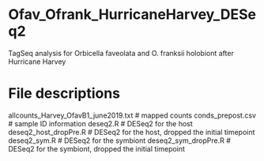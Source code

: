# Ofav_Ofrank_HurricaneHarvey_DESeq2
TagSeq analysis for Orbicella faveolata and O. franksii holobiont after Hurricane Harvey

# File descriptions
allcounts_Harvey_OfavB1_june2019.txt    # mapped counts
conds_prepost.csv                       # sample ID information
deseq2.R                                # DESeq2 for the host
deseq2_host_dropPre.R                   # DESeq2 for the host, dropped the initial timepoint
deseq2_sym.R                            # DESeq2 for the symbiont
deseq2_sym_dropPre.R                    # DESeq2 for the symbiont, dropped the initial timepoint

